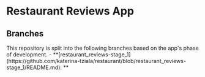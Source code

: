 <h1>Restaurant Reviews App</h1>
<h2>Branches</h2>
This repository is split into the following branches based on the app's phase of development.
- **[restaurant_reviews-stage_1](https://github.com/katerina-tziala/restaurant/blob/restaurant_reviews-stage_1/README.md): **
